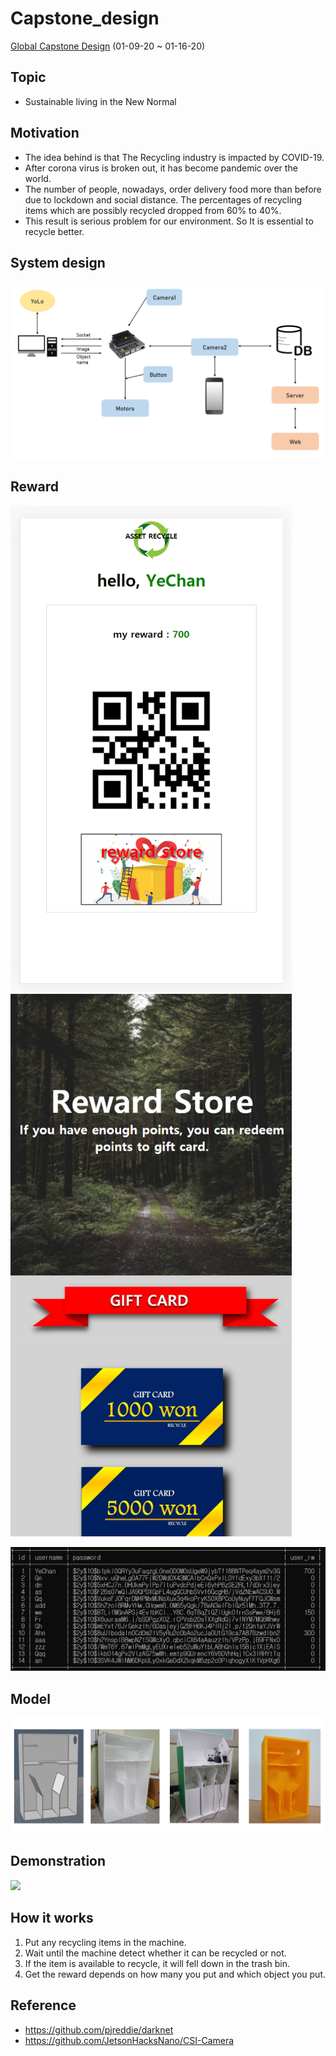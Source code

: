 # Capstone_design
[Global Capstone Design](https://sammiee5311.github.io/capston/Global-Capstone-Design/) (01-09-20 ~ 01-16-20)

## Topic
+ Sustainable living in the New Normal

## Motivation
+ The idea behind is that The Recycling industry is impacted by COVID-19.
+ After corona virus is broken out, it has become pandemic over the world.
+ The number of people, nowadays, order delivery food more than before due to lockdown and social distance. The percentages of recycling items which are possibly recycled dropped from 60% to 40%.
+ This result is serious problem for our environment. So It is essential to recycle better.

## System design

![](./images/system_design.png)

## Reward

<p float="left">
  <img src="./images/reward_1.png" width="450" heights="405" />
  <img src="./images/reward_3.png" width="450" heights="405" /> 
</p>

![](./images/reward_2.png)

## Model

![](./images/model_img.png)

## Demonstration

![](./images/demonstration.gif)

## How it works
1. Put any recycling items in the machine.
2. Wait until the machine detect whether it can be recycled or not.
3. If the item is available to recycle, it will fell down in the trash bin.
4. Get the reward depends on how many you put and which object you put.

## Reference
+ https://github.com/pjreddie/darknet
+ https://github.com/JetsonHacksNano/CSI-Camera
